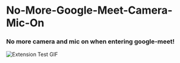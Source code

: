 # No-More-Google-Meet-Camera-Mic-On

<h3>
  No more camera and mic on when entering google-meet!
</h3>

<img src="https://user-images.githubusercontent.com/23455736/104931865-59475b00-59ea-11eb-92d8-06c873e9ea88.gif" alt="Extension Test GIF" size="650">
